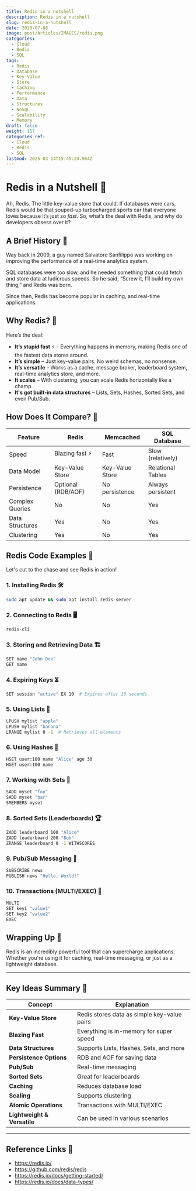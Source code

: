 ```yaml
---
title: Redis in a nutshell
description: Redis in a nutshell
slug: redis-in-a-nutshell
date: 2020-07-08
image: post/Articles/IMAGES/redis.png
categories:
  - Cloud
  - Redis
  - SQL
tags:
  - Redis
  - Database
  - Key-Value
  - Store
  - Caching
  - Performance
  - Data
  - Structures
  - NoSQL
  - Scalability
  - Memory
draft: false
weight: 157
categories_ref:
  - Cloud
  - Redis
  - SQL
lastmod: 2025-03-14T15:45:24.984Z
---
```

# Redis in a Nutshell 🥜

Ah, Redis. The little key-value store that could. If databases were cars, Redis would be that souped-up turbocharged sports car that everyone loves because it’s just so *fast*. So, what’s the deal with Redis, and why do developers obsess over it?

## A Brief History 📜

Way back in 2009, a guy named Salvatore Sanfilippo was working on improving the performance of a real-time analytics system.

SQL databases were too slow, and he needed something that could fetch and store data at ludicrous speeds. So he said, “Screw it, I’ll build my own thing,” and Redis was born.

Since then, Redis has become popular in caching, and real-time applications.

## Why Redis? 🚀

Here’s the deal:

* **It’s stupid fast** ⚡ – Everything happens in memory, making Redis one of the fastest data stores around.
* **It’s simple** – Just key-value pairs. No weird schemas, no nonsense.
* **It’s versatile** – Works as a cache, message broker, leaderboard system, real-time analytics store, and more.
* **It scales** – With clustering, you can scale Redis horizontally like a champ.
* **It's got built-in data structures** – Lists, Sets, Hashes, Sorted Sets, and even Pub/Sub.

## How Does It Compare? 🤔

| Feature         | Redis              | Memcached       | SQL Database      |
| --------------- | ------------------ | --------------- | ----------------- |
| Speed           | Blazing fast ⚡     | Fast            | Slow (relatively) |
| Data Model      | Key-Value Store    | Key-Value Store | Relational Tables |
| Persistence     | Optional (RDB/AOF) | No persistence  | Always persistent |
| Complex Queries | No                 | No              | Yes               |
| Data Structures | Yes                | No              | Yes               |
| Clustering      | Yes                | No              | Yes               |

## Redis Code Examples 🚀

Let's cut to the chase and see Redis in action!

### 1. Installing Redis 🛠️

```bash
sudo apt update && sudo apt install redis-server
```

### 2. Connecting to Redis 🖥️

```bash
redis-cli
```

### 3. Storing and Retrieving Data 🏗️

```bash
SET name "John Doe"
GET name
```

### 4. Expiring Keys ⏳

```bash
SET session "active" EX 10  # Expires after 10 seconds
```

### 5. Using Lists 📜

```bash
LPUSH mylist "apple"
LPUSH mylist "banana"
LRANGE mylist 0 -1  # Retrieves all elements
```

### 6. Using Hashes 🔑

```bash
HSET user:100 name "Alice" age 30
HGET user:100 name
```

### 7. Working with Sets 🎰

```bash
SADD myset "foo"
SADD myset "bar"
SMEMBERS myset
```

### 8. Sorted Sets (Leaderboards) 🏆

```bash
ZADD leaderboard 100 "Alice"
ZADD leaderboard 200 "Bob"
ZRANGE leaderboard 0 -1 WITHSCORES
```

### 9. Pub/Sub Messaging 📢

```bash
SUBSCRIBE news
PUBLISH news "Hello, World!"
```

### 10. Transactions (MULTI/EXEC) 🔄

```bash
MULTI
SET key1 "value1"
SET key2 "value2"
EXEC
```

## Wrapping Up 🎁

Redis is an incredibly powerful tool that can supercharge applications. Whether you're using it for caching, real-time messaging, or just as a lightweight database.

<!-- , it's got something for everyone. Just remember: **With great speed comes great responsibility!** Don't just throw Redis into production without understanding its persistence options, clustering, and potential gotchas.
-->

***

## Key Ideas Summary 📌

| Concept                     | Explanation                                 |
| --------------------------- | ------------------------------------------- |
| **Key-Value Store**         | Redis stores data as simple key-value pairs |
| **Blazing Fast**            | Everything is in-memory for super speed     |
| **Data Structures**         | Supports Lists, Hashes, Sets, and more      |
| **Persistence Options**     | RDB and AOF for saving data                 |
| **Pub/Sub**                 | Real-time messaging                         |
| **Sorted Sets**             | Great for leaderboards                      |
| **Caching**                 | Reduces database load                       |
| **Scaling**                 | Supports clustering                         |
| **Atomic Operations**       | Transactions with MULTI/EXEC                |
| **Lightweight & Versatile** | Can be used in various scenarios            |

***

## Reference Links 🔗

* https://redis.io/
* https://github.com/redis/redis
* https://redis.io/docs/getting-started/
* https://redis.io/docs/data-types/
